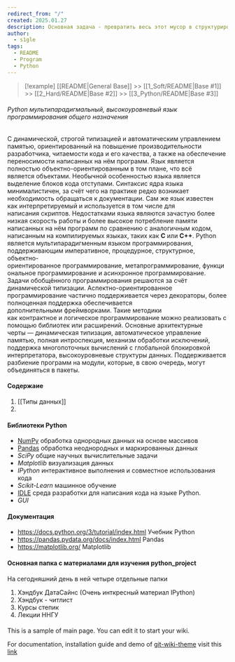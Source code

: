 ```yaml
---
redirect_from: "/"
created: 2025.01.27
description: Основная задача - превратить весь этот мусор в структурированную базу знаний
author:
  - s1gle
tags:
  - README
  - Program
  - Python
---
```

> [!example] [[README|General Base]] >> [[1_Soft/README|Base #1]] >> [[2_Hard/README|Base #2]] >> [[3_Python/README|Base #3]]
###### Python мультипарадигмальный, высокоуровневый язык программирования общего назначения
 C динамической, строгой типизацией и автоматическим управлением памятью, ориентированный на повышение производительности разработчика, читаемости кода и его качества, а также на обеспечение переносимости написанных на нём программ. Язык является полностью объектно-ориентированным в том плане, что всё является объектами. Необычной особенностью языка является выделение блоков кода отступами. Синтаксис ядра языка минималистичен, за счёт чего на практике редко возникает необходимость обращаться к документации. Сам же язык известен как интерпретируемый и используется в том числе для написания скриптов. Недостатками языка являются зачастую более низкая скорость работы и более высокое потребление памяти написанных на нём программ по сравнению с аналогичным кодом, написанным на компилируемых языках, таких как **C** или **C++**.  Python является мультипарадигменным языком программирования, поддерживающим императивное, процедурное, структурное,  объектно-ориентированное программирование, метапрограммирование, функциональное программирование и асинхронное программирование. Задачи обобщённого программирования решаются за счёт динамической типизации. Аспектно-ориентированное программирование частично поддерживается через декораторы, более полноценная поддержка обеспечивается дополнительными фреймворками. Такие методики как контрактное и логическое программирование можно реализовать с помощью библиотек или расширений. Основные архитектурные черты — динамическая типизация, автоматическое управление памятью, полная интроспекция, механизм обработки исключений, поддержка многопоточных вычислений с глобальной блокировкой интерпретатора, высокоуровневые структуры данных. Поддерживается разбиение программ на модули, которые, в свою очередь, могут объединяться в пакеты.

#### Содержаие
 1. [[Типы данных]]
 2. 

#### Библиотеки Python
- [NumPy](NumPy.md) обработка однородных данных на основе массивов
- [Pandas](Pandas.md) обработка неоднородных и маркированных данных
- _SciPy_ общие научных вычислительные задачи
- _Matplotlib_ визуализация данных
- _IPython_ интерактивное выполнения и совместное использования кода
- _Scikit-Learn_ машинное обучение
- [IDLE](IDLE.md) среда разработки для написания кода на языке Python. 
- *GUI*
#### Документация
- https://docs.python.org/3/tutorial/index.html Учебник Python
- https://pandas.pydata.org/docs/index.html Pandas
- https://matplotlib.org/ Matplotlib

#### Основная папка с материалами для изучения python_project
На сегодняшний день в ней четыре отдельные папки
1. Хэндбук ДатаСайнс  (Очень инткрeсный материал IPython)
2. Хэндбук - читлист
3. Курсы степик
4. Лекции ННГУ
#### 

This is a sample of main page. You can edit it to start your wiki.

For documentation, installation guide and demo of [git-wiki-theme](git-wiki-theme) visit this [link](http://drassil.github.io/git-wiki/)

